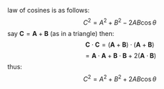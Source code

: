 law of cosines is as follows:
$$ C^2 = A^2 + B^2 -2AB\cos{\theta}$$
say $\mathbf{C} = \mathbf{A} + \mathbf{B}$ (as in a triangle)
then:
$$\mathbf{C} \cdot \mathbf{C} = (\mathbf{A} + \mathbf{B}) \cdot (\mathbf{A} + \mathbf{B})$$
$$ = \mathbf{A} \cdot \mathbf{A} + \mathbf{B}\cdot\mathbf{B} + 2(\mathbf{A}\cdot\mathbf{B})$$
thus:
$$C^2 = A^2 + B^2 + 2AB\cos{\theta}$$
